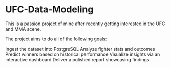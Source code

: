# UFC-Data-Modeling

This is a passion project of mine after recently getting interested in the UFC and MMA scene. 

The project aims to do all of the following goals: 

Ingest the dataset into PostgreSQL
Analyze fighter stats and outcomes
Predict winners based on historical performance
Visualize insights via an interactive dashboard
Deliver a polished report showcasing findings.
